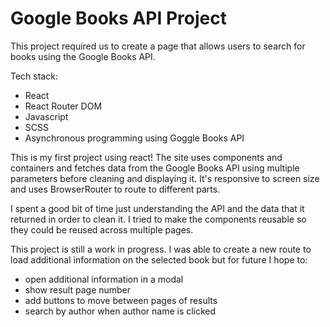 # Google Books API Project

This project required us to create a page that allows users to search for books using the Google Books API.

Tech stack:

-   React
-   React Router DOM
-   Javascript
-   SCSS
-   Asynchronous programming using Goggle Books API

This is my first project using react! The site uses components and containers and fetches data from the Google Books API using multiple parameters before cleaning and displaying it. It's responsive to screen size and uses BrowserRouter to route to different parts.

I spent a good bit of time just understanding the API and the data that it returned in order to clean it. I tried to make the components reusable so they could be reused across multiple pages.

This project is still a work in progress. I was able to create a new route to load additional information on the selected book but for future I hope to:

-   open additional information in a modal
-   show result page number
-   add buttons to move between pages of results
-   search by author when author name is clicked
